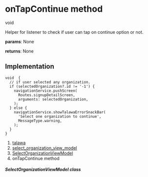 
<div>

# onTapContinue method

</div>


void 



Helper for listener to check if user can tap on continue option or not.

**params**: None

**returns**: None



## Implementation

``` language-dart
void  {
  // if user selected any organization.
  if (selectedOrganization?.id != '-1') {
    navigationService.pushScreen(
      Routes.signupDetailScreen,
      arguments: selectedOrganization,
    );
  } else {
    navigationService.showTalawaErrorSnackBar(
      'Select one organization to continue',
      MessageType.warning,
    );
  }
}
```







1.  [talawa](../../index.html)
2.  [select_organization_view_model](../../view_model_pre_auth_view_models_select_organization_view_model/)
3.  [SelectOrganizationViewModel](../../view_model_pre_auth_view_models_select_organization_view_model/SelectOrganizationViewModel-class.html)
4.  onTapContinue method

##### SelectOrganizationViewModel class







